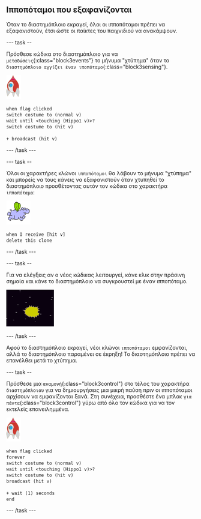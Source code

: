 ## Ιπποπόταμοι που εξαφανίζονται

Όταν το διαστημόπλοιο εκραγεί, όλοι οι ιπποπόταμοι πρέπει να εξαφανιστούν, έτσι ώστε οι παίκτες του παιχνιδιού να ανακάμψουν.

\--- task --

Πρόσθεσε κώδικα στο διαστημόπλοιο για να `μεταδώσεις`{:class="block3events"} το μήνυμα "χτύπημα" όταν το `διαστημόπλοιο αγγίζει έναν ιποπόταμο`{:class="block3sensing"}.

![χαρακτήρας πύραυλου](images/rocket-sprite.png)

```blocks3
when flag clicked
switch costume to (normal v)
wait until <touching (Hippo1 v)>?
switch costume to (hit v)

+ broadcast (hit v)
```

\--- /task \---

\--- task --

Όλοι οι χαρακτήρες κλώνοι `ιπποπόταμοι` θα λάβουν το μήνυμα "χτύπημα" και μπορείς να τους κάνεις να εξαφανιστούν όταν χτυπηθεί το διαστημόπλοιο προσθέτοντας αυτόν τον κώδικα στο χαρακτήρα `ιπποπόταμο`:

![χαρακτήρας ιπποπόταμου](images/hippo-sprite.png)

```blocks3
when I receive [hit v]
delete this clone
```

\--- /task \---

\--- task --

Για να ελέγξεις αν ο νέος κώδικας λειτουργεί, κάνε κλικ στην πράσινη σημαία και κάνε το διαστημόπλοιο να συγκρουστεί με έναν ιπποπόταμο.

![screenshot](images/invaders-hippo-collide.png)

\--- /task \---

Αφού το διαστημόπλοιο εκραγεί, νέοι κλώνοι `ιπποπόταμοι` εμφανίζονται, αλλά το διαστημόπλοιο παραμένει σε έκρηξη! Το διαστημόπλοιο πρέπει να επανέλθει μετά το χτύπημα.

\--- task --

Πρόσθεσε μια `αναμονή`{:class="block3control"} στο τέλος του χαρακτήρα `διαστημόπλοιου` για να δημιουργήσεις μια μικρή παύση πριν οι ιπποπόταμοι αρχίσουν να εμφανίζονται ξανά. Στη συνέχεια, προσθέστε ένα μπλοκ `για πάντα`{:class="block3control"} γύρω από όλο τον κώδικα για να τον εκτελείς επανειλημμένα.

![χαρακτήρας πύραυλου](images/rocket-sprite.png)

```blocks3
when flag clicked
forever
switch costume to (normal v)
wait until <touching (Hippo1 v)>?
switch costume to (hit v)
broadcast (hit v)

+ wait (1) seconds
end
```

\--- /task \---